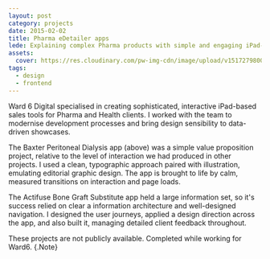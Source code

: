 ```yaml
---
layout: post
category: projects
date: 2015-02-02
title: Pharma eDetailer apps
lede: Explaining complex Pharma products with simple and engaging iPad-based stories.
assets: 
  cover: https://res.cloudinary.com/pw-img-cdn/image/upload/v1517279800/okok/pharmaceutical-edetailers-hero-1.png
tags: 
  - design
  - frontend
---
```


<!-- <Media ratio="1500/2500" image="https://res.cloudinary.com/pw-img-cdn/image/upload/v1517279800/okok/pharmaceutical-edetailers-hero-1.png" /> -->

Ward 6 Digital specialised in creating sophisticated, interactive iPad-based sales tools for Pharma and Health clients. I worked with the team to modernise development processes and bring design sensibility to data-driven showcases.

<MediaVideo src="286990224" ratio="556.92/744" />

The Baxter Peritoneal Dialysis app (above) was a simple value proposition project, relative to the level of interaction we had produced in other projects. I used a clean, typographic approach paired with illustration, emulating editorial graphic design. The app is brought to life by calm, measured transitions on interaction and page loads.

<MediaVideo src="286993038" ratio="556.92/744" />

The Actifuse Bone Graft Substitute app held a large information set, so it's success relied on clear a information architecture and well-designed navigation. I designed the user journeys, applied a design direction across the app, and also built it, managing detailed client feedback throughout.

<!-- @[MarkdownNote](note="These projects are not publicly available. Completed in collaboration with Grant Foster, Jason Armstrong, Jonathan Palasty, Cynthia Sánchez García and Antonio de Perio while working for Ward6.") -->

These projects are not publicly available. Completed while working for Ward6. {.Note}

<script>
import Media from "../../src/components/Media";
import MediaVideo from "../../src/components/MediaVideo";
import PostButton from "../../src/components/PostButton";
export default {
  components: {
    Media,
    MediaVideo,
    PostButton,
  }
}
</script>
